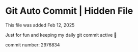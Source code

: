 # Git Auto Commit | Hidden File

This file was added Feb 12, 2025

Just for fun and keeping my daily git commit active 🤪

commit number: 2976834
